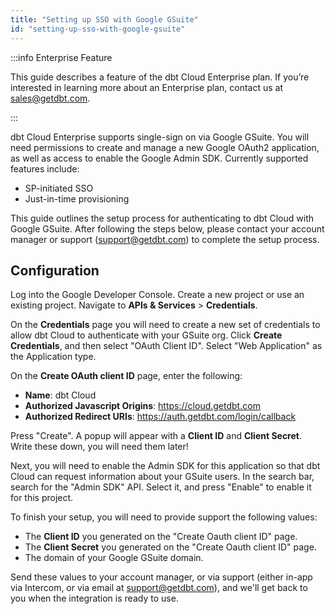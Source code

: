 ```yaml
---
title: "Setting up SSO with Google GSuite"
id: "setting-up-sso-with-google-gsuite"
---
```



:::info Enterprise Feature

This guide describes a feature of the dbt Cloud Enterprise plan. If you’re interested in learning more about an Enterprise plan, contact us at sales@getdbt.com.

:::

dbt Cloud Enterprise supports single-sign on via Google GSuite. You will need permissions to create and manage a new Google OAuth2 application, as well as access to enable the Google Admin SDK. Currently supported features include:

* SP-initiated SSO
* Just-in-time provisioning

This guide outlines the setup process for authenticating to dbt Cloud with Google GSuite. After following the steps below, please contact your account manager or support (support@getdbt.com) to complete the setup process.

## Configuration

Log into the Google Developer Console. Create a new project or use an existing project. Navigate to **APIs & Services** &gt; **Credentials**.

On the **Credentials** page you will need to create a new set of credentials to allow dbt Cloud to authenticate with your GSuite org. Click **Create Credentials**, and then select "OAuth Client ID". Select "Web Application" as the Application type.

On the **Create OAuth client ID** page, enter the following:

- **Name**: dbt Cloud
- **Authorized Javascript Origins**: https://cloud.getdbt.com
- **Authorized Redirect URIs**: https://auth.getdbt.com/login/callback

Press "Create". A popup will appear with a **Client ID** and **Client Secret**. Write these down, you will need them later!

<Lightbox src="/img/docs/dbt-cloud/dbt-cloud-enterprise/0ccb854-Screen_Shot_2019-12-03_at_10.11.15_AM.png" title="The 'Create Oauth client ID' page"/>

Next, you will need to enable the Admin SDK for this application so that dbt Cloud can request information about your GSuite users. In the search bar, search for the "Admin SDK" API. Select it, and press "Enable" to enable it for this project.

<Lightbox src="/img/docs/dbt-cloud/dbt-cloud-enterprise/7f36f50-Screen_Shot_2019-12-03_at_10.15.01_AM.png" title="The 'Admin SDK' page"/>

To finish your setup, you will need to provide support the following values:

- The **Client ID** you generated on the "Create Oauth client ID" page.
- The **Client Secret** you generated on the "Create Oauth client ID" page.
- The domain of your Google GSuite domain.

Send these values to your account manager, or via support (either in-app via Intercom, or via email at support@getdbt.com), and we'll get back to you when the integration is ready to use.
